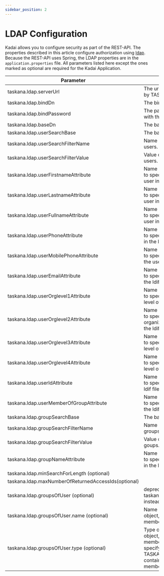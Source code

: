 ```yaml
---
sidebar_position: 2
---
```


# LDAP Configuration
Kadai allows you to configure security as part of the REST-API. The properties described in this article configure authorization using [ldap](https://ldap.com/learn-about-ldap/). Because the REST-API uses Spring, the LDAP properties are in the ``application.properties`` file. All parameters listed here except the ones marked as optional are required for the Kadai Application. 

|Parameter                        |Description                                              |Sample Value          |
|---------------------------------|---------------------------------------------------------|----------------------|              
|taskana.ldap.serverUrl                   |The url of the ldap server used by TASKANA.                                                     | ldap://localhost:10389
|taskana.ldap.bindDn                      |The bind dn when connecting.|uid=admin
|taskana.ldap.bindPassword                |The password for connecting with the bind dn.|secret
|taskana.ldap.baseDn                      |The base dn of the ldap server.|ou=Test,O=TASKANA
|taskana.ldap.userSearchBase              |The base dn of each use.|cn=users
|taskana.ldap.userSearchFilterName        |Name of the attribute for filtering users.|objectclass
|taskana.ldap.userSearchFilterValue       |Value of the attribute for filtering users.|person
|taskana.ldap.userFirstnameAttribute      |Name of the attribute that is used to specify the first name of the user in the ldif file. |givenName
|taskana.ldap.userLastnameAttribute       |Name of the attribute that is used to specify the last name of the user in the ldif file.|sn
|taskana.ldap.userFullnameAttribute       |Name of the attribute that is used to specify the full name of the user in the ldif file.|cn
|taskana.ldap.userPhoneAttribute          |Name of the attribute that is used to specify the phone of the user in the ldif file.|phoneNumber
|taskana.ldap.userMobilePhoneAttribute    |Name of the attribute that is used to specify the mobile phone of the user in the ldif file.|mobileNumber
|taskana.ldap.userEmailAttribute          |Name of the attribute that is used to specify the email of the user in the ldif file.|email
|taskana.ldap.userOrglevel1Attribute      |Name of the attribute that is used to specify the first organization level of the user in the ldif file.|orgLevel1
|taskana.ldap.userOrglevel2Attribute      |Name of the attribute that is used to specify the second organization level of the user in the ldif file.|orgLevel2
|taskana.ldap.userOrglevel3Attribute      |Name of the attribute that is used to specify the third organization level of the user in the ldif file.|orgLevel3
|taskana.ldap.userOrglevel4Attribute      |Name of the attribute that is used to specify the fourth organization level of the user in the ldif file.|orgLevel4
|taskana.ldap.userIdAttribute             |Name of the attribute that is used to specify the id of the user in the ldif file.|uid
|taskana.ldap.userMemberOfGroupAttribute  |Name of the attribute that is used to specify groups of the user in the ldif file.|memberOf
|taskana.ldap.groupSearchBase             |The base dn of each group
|taskana.ldap.groupSearchFilterName       |Name of the attribute for filtering groups.|objectclass
|taskana.ldap.groupSearchFilterValue      |Value of the attribute for filtering goups.|groupOfUniqueNames|
|taskana.ldap.groupNameAttribute          |Name of the attribute that is used to specify the name of the group in the ldif file.|cn
|taskana.ldap.minSearchForLength (optional)         ||3|
|taskana.ldap.maxNumberOfReturnedAccessIds(optional)||50|
|taskana.ldap.groupsOfUser (optional)                 |deprecated. Please use taskana.ldap.groupsOfUser.name instead.   |uniquemember|
|taskana.ldap.groupsOfUser.name  (optional)            |Name of the attribute in a group object, which specifies the member of the group.                   |uniquemember|
|taskana.ldap.groupsOfUser.type (optional)           |Type of the attribute in a group object, which specifies the member of the group.If you specify ‘dn’ as the type, TASKANA assumes that this field contains exactly the full dn of the member.|dn|
